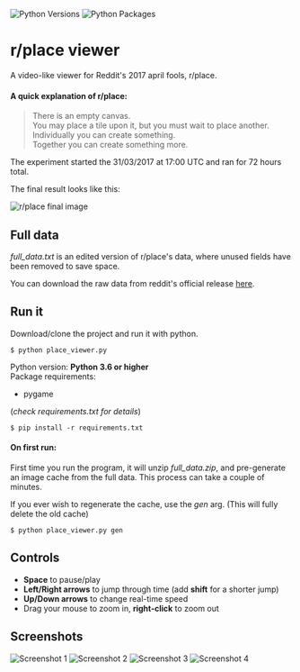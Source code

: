 ![Python Versions](https://img.shields.io/static/v1?label=python&message=3.6%20|%203.7%20|%203.8&color=orange)
![Python Packages](https://img.shields.io/static/v1?label=packages&message=pygame&color=D532D6)

# r/place viewer

A video-like viewer for Reddit's 2017 april fools, r/place.

#### A quick explanation of r/place:
> There is an empty canvas.\
> You may place a tile upon it, but you must wait to place another.\
> Individually you can create something.\
> Together you can create something more.

The experiment started the 31/03/2017 at 17:00 UTC and ran for 72 hours total.

The final result looks like this:

![r/place final image](/screenshots/final.png)


## Full data

*full_data.txt* is an edited version of r/place's data, where unused fields have been removed to save space.

You can download the raw data from reddit's official release [here](https://www.reddit.com/r/redditdata/comments/6640ru/place_datasets_april_fools_2017/).

## Run it

Download/clone the project and run it with python.
```console
$ python place_viewer.py
```

Python version: **Python 3.6 or higher**\
Package requirements:
- pygame

(*check requirements.txt for details*)

```console
$ pip install -r requirements.txt
```

#### On first run:

First time you run the program, it will unzip *full_data.zip*, and pre-generate an image cache from the full data. This process can take a couple of minutes.

If you ever wish to regenerate the cache, use the *gen* arg. (This will fully delete the old cache)
```console
$ python place_viewer.py gen
```

## Controls

- **Space** to pause/play
- **Left/Right arrows** to jump through time (add **shift** for a shorter jump)
- **Up/Down arrows** to change real-time speed
- Drag your mouse to zoom in, **right-click** to zoom out

## Screenshots

![Screenshot 1](/screenshots/place_viewer-1.png?raw=true)
![Screenshot 2](/screenshots/place_viewer-2.png?raw=true)
![Screenshot 3](/screenshots/place_viewer-3.png?raw=true)
![Screenshot 4](/screenshots/place_viewer-4.png?raw=true)


